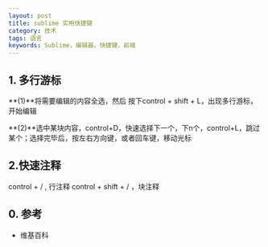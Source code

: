 ```yaml
---
layout: post
title: sublime 实用快捷键
category: 技术
tags: 语言
keywords: Sublime，编辑器，快捷键，前端
---
```




## 1. 多行游标

**(1)**将需要编辑的内容全选，然后 按下control + shift + L，出现多行游标，开始编辑

**(2)**选中某块内容，control+D，快速选择下一个，下n个，control+L，跳过某个；选择完毕后，按左右方向键，或者回车键，移动光标

## 2.快速注释
control + / , 行注释
control + shift + / ，块注释



## 0. 参考

- 维基百科
